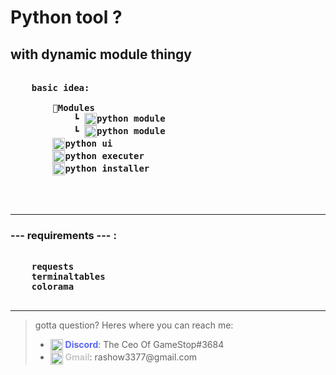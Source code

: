 # **Python tool ?**
## **with dynamic module thingy**

<pre >
    <b>
    basic idea:
        
        📂Modules
            ┗ <img src=
            "https://imgur.com/nWTqWSP.png"alt="" style="width:20px;" align="center"/>python module
            ┗ <img src=
            "https://imgur.com/nWTqWSP.png"alt="" style="width:20px;" align="center"/>python module
        <img src=
            "https://imgur.com/nWTqWSP.png"alt="" style="width:20px;" align="center"/>python ui
        <img src=
            "https://imgur.com/nWTqWSP.png"alt="" style="width:20px;" align="center"/>python executer
        <img src=
            "https://imgur.com/nWTqWSP.png"alt="" style="width:20px;" align="center"/>python installer
        

    </b>
</pre>
---
### **--- requirements ---** :
<pre><b>
    requests 
    terminaltables
    <a src="https://pypi.org/project/colorama/">colorama</a>
</b>
</pre>

---


>gotta question? Heres where you can reach me:
> - <img src="https://discord.com/assets/f9bb9c4af2b9c32a2c5ee0014661546d.png" alt="" style="width:20px;" align="center"/><font color="#5865F2"> **Discord**</font>: The Ceo Of GameStop#3684
> - <img src="https://i.imgur.com/pZ2wf7I.png" alt="" style="width:20px;" align="center"/><font color="#C6C6C6"> **Gmail**</font>:<font style="none"> rashow3377@gmail<span></span>.com
